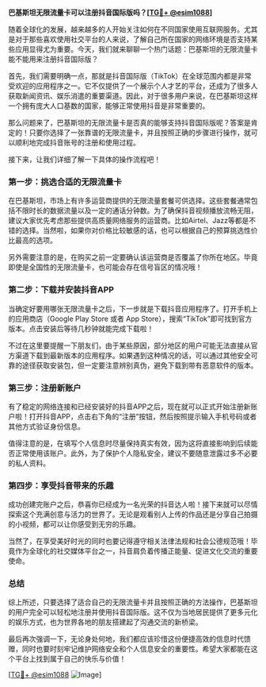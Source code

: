 **巴基斯坦无限流量卡可以注册抖音国际版吗？[[TG💪+ @esim1088](https://t.me/s/esim1088)]**

随着全球化的发展，越来越多的人开始关注如何在不同国家使用互联网服务。尤其是对于那些喜欢使用社交平台的人来说，了解自己所在国家的网络环境是否支持某些应用显得尤为重要。今天，我们就来聊聊一个热门话题：巴基斯坦的无限流量卡能不能用来注册抖音国际版？

首先，我们需要明确一点，那就是抖音国际版（TikTok）在全球范围内都是非常受欢迎的应用程序之一。它不仅提供了一个展示个人才艺的平台，还成为了很多人获取新闻资讯、娱乐消遣的重要渠道。因此，对于很多用户来说，在巴基斯坦这样一个拥有庞大人口基数的国家，能够正常使用抖音是非常重要的。

那么问题来了，巴基斯坦的无限流量卡是否真的能够支持抖音国际版呢？答案是肯定的！只要你选择了一张靠谱的无限流量卡，并且按照正确的步骤进行操作，就可以顺利地完成抖音账号的注册和使用过程。

接下来，让我们详细了解一下具体的操作流程吧！

### 第一步：挑选合适的无限流量卡

在巴基斯坦，市场上有许多运营商提供的无限流量套餐可供选择。这些套餐通常包括不限时长的数据流量以及一定的通话分钟数。为了确保抖音视频播放流畅无阻，建议大家优先考虑那些提供高质量网络服务的运营商。比如Airtel、Jazz等都是不错的选择。当然啦，如果你对价格比较敏感的话，也可以根据自己的预算挑选性价比最高的选项。

另外需要注意的是，在购买之前一定要确认该运营商是否覆盖了你所在地区。毕竟即使是全国性的无限流量卡，也可能会存在信号盲区的情况哦！

### 第二步：下载并安装抖音APP

当确定好要用哪张无限流量卡之后，下一步就是下载抖音应用程序了。打开手机上的应用商店（Google Play Store 或者 App Store），搜索“TikTok”即可找到官方版本。点击安装后等待几秒钟就能完成下载啦！

不过在这里要提醒一下朋友们，由于某些原因，部分地区的用户可能无法直接从官方渠道下载到最新版本的应用程序。如果遇到这种情况的话，可以通过其他安全可靠的途径获取安装包，但一定要注意辨别真伪，避免下载到带有恶意软件的版本。

### 第三步：注册新账户

有了稳定的网络连接和已经安装好的抖音APP之后，现在就可以正式开始注册新账户啦！打开抖音APP，点击右下角的“注册”按钮，然后按照提示输入手机号码或者其他方式验证身份信息。

值得注意的是，在填写个人信息时尽量保持真实有效，因为这将直接影响到后续能否正常使用该账户。此外，为了保护个人隐私安全，建议不要随意泄露过多不必要的私人资料。

### 第四步：享受抖音带来的乐趣

成功创建完账户之后，恭喜你已经成为一名光荣的抖音达人啦！接下来就可以尽情探索这个充满创意与活力的世界了。无论是观看别人上传的作品还是分享自己拍摄的小视频，都可以让你感受到无穷的乐趣。

当然了，在享受美好时光的同时也要记得遵守相关法律法规和社会公德规范哦！毕竟作为全球化的社交媒体平台之一，抖音肩负着传播正能量、促进文化交流的重要使命。

### 总结

综上所述，只要选择了适合自己的无限流量卡并且按照正确的方法操作，巴基斯坦的用户完全可以轻松地注册并使用抖音国际版。这不仅为当地居民提供了更多元化的娱乐方式，也为世界各地的朋友搭建起了沟通交流的新桥梁。

最后再次强调一下，无论身处何地，我们都应该珍惜这份便捷高效的信息时代馈赠，同时也要时刻牢记维护网络安全和个人信息安全的重要性。希望大家都能在这个平台上找到属于自己的快乐与价值！

[[TG💪+ @esim1088](https://t.me/s/esim1088) ![Image](https://i.postimg.cc/4NQfJmqS/Snipaste-2025-05-13-00-14-12.png)]
